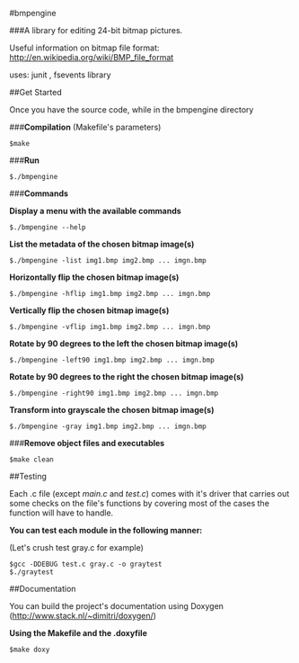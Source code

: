 #bmpengine

###A library for editing 24-bit bitmap pictures.

Useful information on bitmap file format:
http://en.wikipedia.org/wiki/BMP_file_format

uses: junit , 	fsevents library

##Get Started

Once you have the source code,
while in the bmpengine directory

###__Compilation__ (Makefile's parameters)

```
$make
```

###__Run__

```
$./bmpengine
```

###__Commands__

**Display a menu with the available commands**
```
$./bmpengine --help
```

**List the metadata of the chosen bitmap image(s)**
```
$./bmpengine -list img1.bmp img2.bmp ... imgn.bmp
```

**Horizontally flip the chosen bitmap image(s)**
```
$./bmpengine -hflip img1.bmp img2.bmp ... imgn.bmp
```

**Vertically flip the chosen bitmap image(s)**
```
$./bmpengine -vflip img1.bmp img2.bmp ... imgn.bmp
```

**Rotate by 90 degrees to the left the chosen bitmap image(s)**
```
$./bmpengine -left90 img1.bmp img2.bmp ... imgn.bmp
```

**Rotate by 90 degrees to the right the chosen bitmap image(s)**
```
$./bmpengine -right90 img1.bmp img2.bmp ... imgn.bmp
```

**Transform into grayscale the chosen bitmap image(s)**
```
$./bmpengine -gray img1.bmp img2.bmp ... imgn.bmp
```

###__Remove object files and executables__
```
$make clean
```


##Testing

Each .c file (except *main.c* and *test.c*) comes with it's driver that carries out some checks on the file's functions by covering most of the cases the function will have to handle.

**You can test each module in the following manner:**

(Let's crush test gray.c for example)
```
$gcc -DDEBUG test.c gray.c -o graytest
$./graytest
```


##Documentation

You can build the project's documentation using Doxygen (http://www.stack.nl/~dimitri/doxygen/)

**Using the Makefile and the .doxyfile**
```
$make doxy
```
